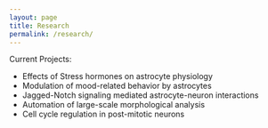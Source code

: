 ```yaml
---
layout: page
title: Research
permalink: /research/
---
```


Current Projects:
- Effects of Stress hormones on astrocyte physiology
- Modulation of mood-related behavior by astrocytes
- Jagged-Notch signaling mediated astrocyte-neuron interactions
- Automation of large-scale morphological analysis
- Cell cycle regulation in post-mitotic neurons

